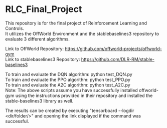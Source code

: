 # RLC_Final_Project

This repository is for the final project of Reinforcement Learning and Controls. <br/>
It utilizes the OffWorld Environment and the stablebaselines3 repository to evaluate 3 different algorithms.

Link to OffWorld Repository: https://github.com/offworld-projects/offworld-gym <br/>
Link to stablebaselines3 Repository: https://github.com/DLR-RM/stable-baselines3

To train and evaluate the DQN algorithm: python test_DQN.py <br/>
To train and evaluate the PPO algorithm: python test_PPO.py <br/>
To train and evaluate the A2C algorithm: python test_A2C.py <br/>
Note: The above scripts assume you have successfully installed offworld-gym using the instructions provided in their repository and installed the stable-baselines3 library as well.

The results can be created by executing "tensorboard --logdir <dir/folder/>" and opening the link displayed if the command was successful.
